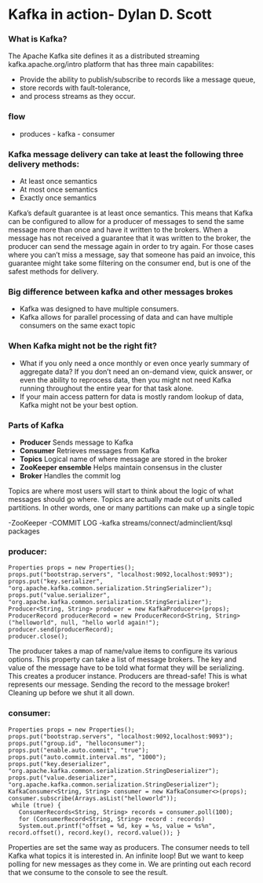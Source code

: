 # Kafka in action- Dylan D. Scott

### What is Kafka?
The Apache Kafka site defines it as a distributed streaming kafka.apache.org/intro platform that has three main capabilites:
- Provide the ability to publish/subscribe to records like a message queue, 
- store records with fault-tolerance,
- and process streams as they occur.
 
### flow 
- produces - kafka - consumer
 
### Kafka message delivery can take at least the following three delivery methods:
- At least once semantics 
- At most once semantics 
- Exactly once semantics

Kafka’s default guarantee is at least once semantics. This means that Kafka can be configured to allow for a producer of messages to send the same message more than once and have it written to the brokers. When a message has not received a guarantee that it was written to the broker, the producer can send the message again in order to try again. For those cases where you can’t miss a message, say that someone has paid an invoice, this guarantee might take some filtering on the consumer end, but is one of the safest methods for delivery.

### Big difference between kafka and other messages brokes
- Kafka was designed to have multiple consumers. 
- Kafka allows for parallel processing of data and can have multiple consumers on the same exact topic

### When Kafka might not be the right fit?
- What if you only need a once monthly or even once yearly summary of aggregate data? If you don’t need an on-demand view, quick answer, or even the ability to reprocess data, then you might not need Kafka running throughout the entire year for that task alone. 
- If your main access pattern for data is mostly random lookup of data, Kafka might not be your best option.
 
### Parts of Kafka

- **Producer** Sends message to Kafka  
- **Consumer**	Retrieves messages from Kafka  
- **Topics** Logical name of where message are stored in the broker  
- **ZooKeeper ensemble**		Helps maintain consensus in the cluster  
- **Broker**	Handles the commit log  

Topics are where most users will start to think about the logic of what messages should go where. Topics are actually made out of units called partitions. In other words, one or many partitions can make up a single topic 

-ZooKeeper
-COMMIT LOG
-kafka streams/connect/adminclient/ksql packages 


### producer:
```
Properties props = new Properties();                                                   
props.put("bootstrap.servers", "localhost:9092,localhost:9093");                       
props.put("key.serializer", "org.apache.kafka.common.serialization.StringSerializer"); 
props.put("value.serializer", "org.apache.kafka.common.serialization.StringSerializer");
Producer<String, String> producer = new KafkaProducer<>(props);                        
ProducerRecord producerRecord = new ProducerRecord<String, String> ("helloworld", null, "hello world again!");                               
producer.send(producerRecord);                                                         
producer.close(); 
```

The producer takes a map of name/value items to configure its various options.
This property can take a list of message brokers.
The key and value of the message have to be told what format they will be serializing.
This creates a producer instance. Producers are thread-safe!
This is what represents our message.
Sending the record to the message broker!
Cleaning up before we shut it all down.

### consumer:
```
Properties props = new Properties();      
props.put("bootstrap.servers", "localhost:9092,localhost:9093");
props.put("group.id", "helloconsumer");
props.put("enable.auto.commit", "true");
props.put("auto.commit.interval.ms", "1000"); 
props.put("key.deserializer", "org.apache.kafka.common.serialization.StringDeserializer"); 
props.put("value.deserializer", "org.apache.kafka.common.serialization.StringDeserializer");
KafkaConsumer<String, String> consumer = new KafkaConsumer<>(props);
consumer.subscribe(Arrays.asList("helloworld"));                  
 while (true) { 
   ConsumerRecords<String, String> records = consumer.poll(100);  
   for (ConsumerRecord<String, String> record : records)                
   System.out.printf("offset = %d, key = %s, value = %s%n", record.offset(), record.key(), record.value()); }
```
Properties are set the same way as producers.
The consumer needs to tell Kafka what topics it is interested in.
An infinite loop! But we want to keep polling for new messages as they come in.
We are printing out each record that we consume to the console to see the result.




